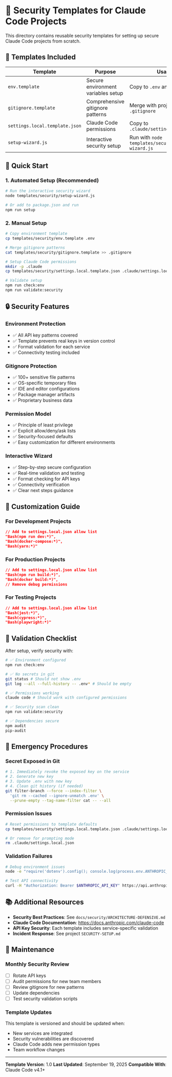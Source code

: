 # 🔐 Security Templates for Claude Code Projects

This directory contains reusable security templates for setting up secure Claude Code projects from scratch.

## 📁 Templates Included

| Template | Purpose | Usage |
|----------|---------|-------|
| `env.template` | Secure environment variables setup | Copy to `.env` and customize |
| `gitignore.template` | Comprehensive gitignore patterns | Merge with project `.gitignore` |
| `settings.local.template.json` | Claude Code permissions | Copy to `.claude/settings.local.json` |
| `setup-wizard.js` | Interactive security setup | Run with `node templates/security/setup-wizard.js` |

## 🚀 Quick Start

### 1. **Automated Setup (Recommended)**
```bash
# Run the interactive security wizard
node templates/security/setup-wizard.js

# Or add to package.json and run
npm run setup
```

### 2. **Manual Setup**
```bash
# Copy environment template
cp templates/security/env.template .env

# Merge gitignore patterns
cat templates/security/gitignore.template >> .gitignore

# Setup Claude Code permissions
mkdir -p .claude
cp templates/security/settings.local.template.json .claude/settings.local.json

# Validate setup
npm run check:env
npm run validate:security
```

## 🔒 Security Features

### **Environment Protection**
- ✅ All API key patterns covered
- ✅ Template prevents real keys in version control
- ✅ Format validation for each service
- ✅ Connectivity testing included

### **Gitignore Protection**
- ✅ 100+ sensitive file patterns
- ✅ OS-specific temporary files
- ✅ IDE and editor configurations
- ✅ Package manager artifacts
- ✅ Proprietary business data

### **Permission Model**
- ✅ Principle of least privilege
- ✅ Explicit allow/deny/ask lists
- ✅ Security-focused defaults
- ✅ Easy customization for different environments

### **Interactive Wizard**
- ✅ Step-by-step secure configuration
- ✅ Real-time validation and testing
- ✅ Format checking for API keys
- ✅ Connectivity verification
- ✅ Clear next steps guidance

## 🎯 Customization Guide

### **For Development Projects**
```json
// Add to settings.local.json allow list
"Bash(npm run dev:*)",
"Bash(docker-compose:*)",
"Bash(yarn:*)"
```

### **For Production Projects**
```json
// Add to settings.local.json allow list
"Bash(npm run build:*)",
"Bash(docker build:*)",
// Remove debug permissions
```

### **For Testing Projects**
```json
// Add to settings.local.json allow list
"Bash(jest:*)",
"Bash(cypress:*)",
"Bash(playwright:*)"
```

## 🧪 Validation Checklist

After setup, verify security with:

```bash
# ✅ Environment configured
npm run check:env

# ✅ No secrets in git
git status # Should not show .env
git log --all --full-history -- .env* # Should be empty

# ✅ Permissions working
claude code # Should work with configured permissions

# ✅ Security scan clean
npm run validate:security

# ✅ Dependencies secure
npm audit
pip-audit
```

## 🚨 Emergency Procedures

### **Secret Exposed in Git**
```bash
# 1. Immediately revoke the exposed key on the service
# 2. Generate new key
# 3. Update .env with new key
# 4. Clean git history (if needed)
git filter-branch --force --index-filter \
  'git rm --cached --ignore-unmatch .env' \
  --prune-empty --tag-name-filter cat -- --all
```

### **Permission Issues**
```bash
# Reset permissions to template defaults
cp templates/security/settings.local.template.json .claude/settings.local.json

# Or remove for prompting mode
rm .claude/settings.local.json
```

### **Validation Failures**
```bash
# Debug environment issues
node -e "require('dotenv').config(); console.log(process.env.ANTHROPIC_API_KEY ? 'Key loaded' : 'Key missing');"

# Test API connectivity
curl -H "Authorization: Bearer $ANTHROPIC_API_KEY" https://api.anthropic.com/v1/messages
```

## 📚 Additional Resources

- **Security Best Practices**: See `docs/security/ARCHITECTURE-DEFENSIVE.md`
- **Claude Code Documentation**: https://docs.anthropic.com/claude-code
- **API Key Security**: Each template includes service-specific validation
- **Incident Response**: See project `SECURITY-SETUP.md`

## 🔄 Maintenance

### **Monthly Security Review**
- [ ] Rotate API keys
- [ ] Audit permissions for new team members
- [ ] Review gitignore for new patterns
- [ ] Update dependencies
- [ ] Test security validation scripts

### **Template Updates**
This template is versioned and should be updated when:
- New services are integrated
- Security vulnerabilities are discovered
- Claude Code adds new permission types
- Team workflow changes

---

**Template Version**: 1.0
**Last Updated**: September 19, 2025
**Compatible With**: Claude Code v4.1+
